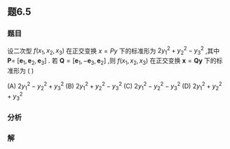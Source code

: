 ## 题6.5
### 题目
设二次型 $f( {{x}_{1},{x}_{2},{x}_{3}})$ 在正交变换 $x = {Py}$ 下的标准形为 $2{y}_{1}^{2} + {y}_{2}^{2} - {y}_{3}^{2}$ ,其中 $\mathbf{P} =$  $\lbrack  {{\mathbf{e}}_{1},{\mathbf{e}}_{2},{\mathbf{e}}_{3}}\rbrack$ . 若 $\mathbf{Q} = \lbrack  {{\mathbf{e}}_{1}, - {\mathbf{e}}_{3},{\mathbf{e}}_{2}}\rbrack$ ,则 $f( {{x}_{1},{x}_{2},{x}_{3}})$ 在正交变换 $\mathbf{x} = \mathbf{Q}\mathbf{y}$ 下的标准形为 ( )

(A) $2{y}_{1}^{2} - {y}_{2}^{2} + {y}_{3}^{2}$ (B) $2{y}_{1}^{2} + {y}_{2}^{2} - {y}_{3}^{2}$ (C) $2{y}_{1}^{2} - {y}_{2}^{2} - {y}_{3}^{2}$ (D) $2{y}_{1}^{2} + {y}_{2}^{2} + {y}_{3}^{2}$
### 分析

### 解